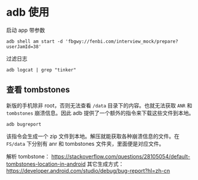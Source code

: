 # adb 使用


启动 app 带参数

```shell
adb shell am start -d 'fbgwy://fenbi.com/interview_mock/prepare?userJamId=38'
```


过滤日志

```
adb logcat | grep "tinker"
```

## 查看 tombstones

新版的手机除非 root，否则无法查看 `/data` 目录下的内容。也就无法获取 `ANR` 和 `tombstones` 崩溃信息。因此 adb 提供了一个额外的指令来下载这些文件到本地。

```
adb bugreport
```
该指令会生成一个 zip 文件到本地。解压就能获取各种崩溃信息的文件。在 `FS/data` 下分别有 anr 和 tombstones 文件夹，里面便是对应文件。

解析 tombstone： https://stackoverflow.com/questions/28105054/default-tombstones-location-in-android
其它生成方式： https://developer.android.com/studio/debug/bug-report?hl=zh-cn